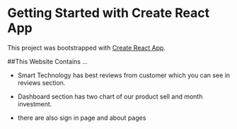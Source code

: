 # Getting Started with Create React App

This project was bootstrapped with [Create React App](https://github.com/facebook/create-react-app).

##This Website Contains ...

- Smart Technology has best reviews from customer which you can see in reviews section.

- Dashboard section has two chart of our product sell and month investment.
- there are also sign in page and about pages
